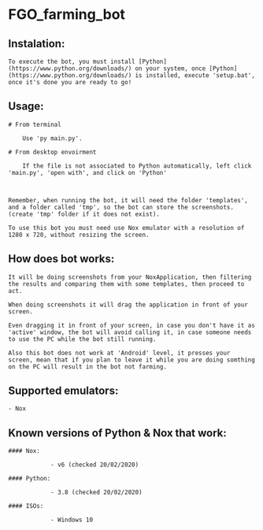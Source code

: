 # FGO_farming_bot


## Instalation:

    To execute the bot, you must install [Python](https://www.python.org/downloads/) on your system, once [Python](https://www.python.org/downloads/) is installed, execute 'setup.bat', once it's done you are ready to go!


## Usage:

    # From terminal

        Use 'py main.py'.

    # From desktop envoirment

        If the file is not associated to Python automatically, left click 'main.py', 'open with', and click on 'Python'



    Remember, when running the bot, it will need the folder 'templates', and a folder called 'tmp', so the bot can store the screenshots. (create 'tmp' folder if it does not exist).

    To use this bot you must need use Nox emulator with a resolution of 1280 x 720, without resizing the screen.


## How does bot works:

    It will be doing screenshots from your NoxApplication, then filtering the results and comparing them with some templates, then proceed to act.

    When doing screenshots it will drag the application in front of your screen.

    Even dragging it in front of your screen, in case you don't have it as 'active' window, the bot will avoid calling it, in case someone needs to use the PC while the bot still running.

    Also this bot does not work at 'Android' level, it presses your screen, mean that if you plan to leave it while you are doing somthing on the PC will result in the bot not farming.


## Supported emulators:

    - Nox


## Known versions of Python & Nox that work:

    #### Nox:

                - v6 (checked 20/02/2020)

    #### Python:

                - 3.8 (checked 20/02/2020)

    #### ISOs:

                - Windows 10
